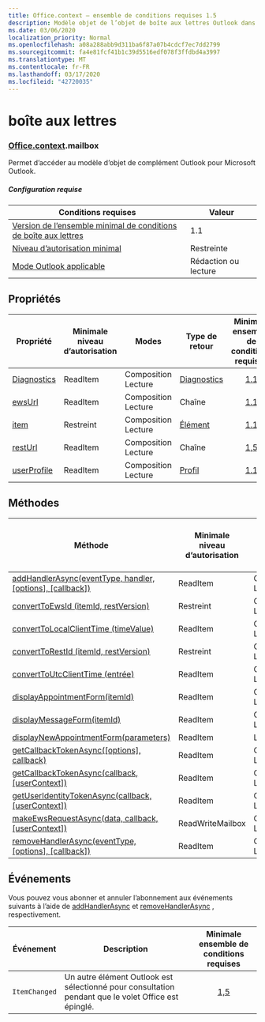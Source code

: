 ```yaml
---
title: Office.context – ensemble de conditions requises 1.5
description: Modèle objet de l’objet de boîte aux lettres Outlook dans l’API des compléments Outlook (version 1,5 de l’API de boîte aux lettres).
ms.date: 03/06/2020
localization_priority: Normal
ms.openlocfilehash: a08a288abb9d311ba6f87a07b4cdcf7ec7dd2799
ms.sourcegitcommit: fa4e81fcf41b1c39d5516edf078f3ffdbd4a3997
ms.translationtype: MT
ms.contentlocale: fr-FR
ms.lasthandoff: 03/17/2020
ms.locfileid: "42720035"
---
```

# <a name="mailbox"></a>boîte aux lettres

### <a name="officecontextmailbox"></a>[Office](office.md)[.context](office.context.md).mailbox

Permet d’accéder au modèle d’objet de complément Outlook pour Microsoft Outlook.

##### <a name="requirements"></a>Configuration requise

|Conditions requises| Valeur|
|---|---|
|[Version de l’ensemble minimal de conditions de boîte aux lettres](../../requirement-sets/outlook-api-requirement-sets.md)| 1.1|
|[Niveau d’autorisation minimal](../../../outlook/understanding-outlook-add-in-permissions.md)| Restreinte|
|[Mode Outlook applicable](../../../outlook/outlook-add-ins-overview.md#extension-points)| Rédaction ou lecture|

## <a name="properties"></a>Propriétés

| Propriété | Minimale<br>niveau d’autorisation | Modes | Type de retour | Minimale<br>ensemble de conditions requises |
|---|---|---|---|:---:|
| [Diagnostics](/javascript/api/outlook/office.mailbox?view=outlook-js-1.5#diagnostics) | ReadItem | Composition<br>Lecture | [Diagnostics](/javascript/api/outlook/office.diagnostics?view=outlook-js-1.5) | [1.1](../requirement-set-1.1/outlook-requirement-set-1.1.md) |
| [ewsUrl](/javascript/api/outlook/office.mailbox?view=outlook-js-1.5#ewsurl) | ReadItem | Composition<br>Lecture | Chaîne | [1.1](../requirement-set-1.1/outlook-requirement-set-1.1.md) |
| [item](office.context.mailbox.item.md) | Restreint | Composition<br>Lecture | [Élément](/javascript/api/outlook/office.item?view=outlook-js-1.5) | [1.1](../requirement-set-1.1/outlook-requirement-set-1.1.md) |
| [restUrl](/javascript/api/outlook/office.mailbox?view=outlook-js-1.5#resturl) | ReadItem | Composition<br>Lecture | Chaîne | [1,5](../requirement-set-1.5/outlook-requirement-set-1.5.md) |
| [userProfile](/javascript/api/outlook/office.mailbox?view=outlook-js-1.4#userprofile) | ReadItem | Composition<br>Lecture | [Profil](/javascript/api/outlook/office.userprofile?view=outlook-js-1.5) | [1.1](../requirement-set-1.1/outlook-requirement-set-1.1.md) |

## <a name="methods"></a>Méthodes

| Méthode | Minimale<br>niveau d’autorisation | Modes | Minimale<br>ensemble de conditions requises |
|---|---|---|:---:|
| [addHandlerAsync(eventType, handler, [options], [callback])](/javascript/api/outlook/office.mailbox?view=outlook-js-1.5#addhandlerasync-eventtype--handler--options--callback-) | ReadItem | Composition<br>Lecture | [1,5](../requirement-set-1.5/outlook-requirement-set-1.5.md) |
| [convertToEwsId (itemId, restVersion)](/javascript/api/outlook/office.mailbox?view=outlook-js-1.5#converttoewsid-itemid--restversion-) | Restreint | Composition<br>Lecture | [1.3](../requirement-set-1.3/outlook-requirement-set-1.3.md) |
| [convertToLocalClientTime (timeValue)](/javascript/api/outlook/office.mailbox?view=outlook-js-1.5#converttolocalclienttime-timevalue-) | ReadItem | Composition<br>Lecture | [1.1](../requirement-set-1.1/outlook-requirement-set-1.1.md) |
| [convertToRestId (itemId, restVersion)](/javascript/api/outlook/office.mailbox?view=outlook-js-1.5#converttorestid-itemid--restversion-) | Restreint | Composition<br>Lecture | [1.3](../requirement-set-1.3/outlook-requirement-set-1.3.md) |
| [convertToUtcClientTime (entrée)](/javascript/api/outlook/office.mailbox?view=outlook-js-1.5#converttoutcclienttime-input-) | ReadItem | Composition<br>Lecture | [1.1](../requirement-set-1.1/outlook-requirement-set-1.1.md) |
| [displayAppointmentForm(itemId)](/javascript/api/outlook/office.mailbox?view=outlook-js-1.5#displayappointmentform-itemid-) | ReadItem | Composition<br>Lecture | [1.1](../requirement-set-1.1/outlook-requirement-set-1.1.md) |
| [displayMessageForm(itemId)](/javascript/api/outlook/office.mailbox?view=outlook-js-1.5#displaymessageform-itemid-) | ReadItem | Composition<br>Lecture | [1.1](../requirement-set-1.1/outlook-requirement-set-1.1.md) |
| [displayNewAppointmentForm(parameters)](/javascript/api/outlook/office.mailbox?view=outlook-js-1.5#displaynewappointmentform-parameters-) | ReadItem | Lecture | [1.1](../requirement-set-1.1/outlook-requirement-set-1.1.md) |
| [getCallbackTokenAsync([options], callback)](/javascript/api/outlook/office.mailbox?view=outlook-js-1.5#getcallbacktokenasync-options--callback-) | ReadItem | Composition<br>Lecture | [1,5](../requirement-set-1.5/outlook-requirement-set-1.5.md) |
| [getCallbackTokenAsync(callback, [userContext])](/javascript/api/outlook/office.mailbox?view=outlook-js-1.5#getcallbacktokenasync-callback--usercontext-) | ReadItem | Composition<br>Lecture | [1.3](../requirement-set-1.3/outlook-requirement-set-1.3.md)<br>[1.1](../requirement-set-1.1/outlook-requirement-set-1.1.md) |
| [getUserIdentityTokenAsync(callback, [userContext])](/javascript/api/outlook/office.mailbox?view=outlook-js-1.5#getuseridentitytokenasync-callback--usercontext-) | ReadItem | Composition<br>Lecture | [1.1](../requirement-set-1.1/outlook-requirement-set-1.1.md) |
| [makeEwsRequestAsync(data, callback, [userContext])](/javascript/api/outlook/office.mailbox?view=outlook-js-1.5#makeewsrequestasync-data--callback--usercontext-) | ReadWriteMailbox | Composition<br>Lecture | [1.1](../requirement-set-1.1/outlook-requirement-set-1.1.md) |
| [removeHandlerAsync(eventType, [options], [callback])](/javascript/api/outlook/office.mailbox?view=outlook-js-1.5#removehandlerasync-eventtype--options--callback-) | ReadItem | Composition<br>Lecture | [1,5](../requirement-set-1.5/outlook-requirement-set-1.5.md) |

## <a name="events"></a>Événements

Vous pouvez vous abonner et annuler l’abonnement aux événements suivants à l’aide de [addHandlerAsync](/javascript/api/outlook/office.mailbox?view=outlook-js-1.5#addhandlerasync-eventtype--handler--options--callback-) et [removeHandlerAsync](/javascript/api/outlook/office.mailbox?view=outlook-js-1.5#removehandlerasync-eventtype--options--callback-) , respectivement.

| Événement | Description | Minimale<br>ensemble de conditions requises |
|---|---|:---:|
|`ItemChanged`| Un autre élément Outlook est sélectionné pour consultation pendant que le volet Office est épinglé. | [1,5](../requirement-set-1.5/outlook-requirement-set-1.5.md) |
